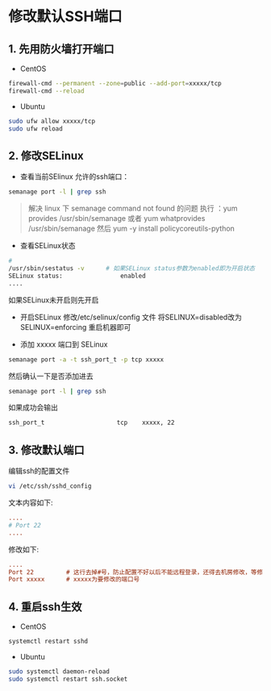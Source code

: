 # 修改默认SSH端口

## 1. 先用防火墙打开端口

* CentOS

```sh
firewall-cmd --permanent --zone=public --add-port=xxxxx/tcp
firewall-cmd --reload
```

* Ubuntu

```sh
sudo ufw allow xxxxx/tcp
sudo ufw reload
```

## 2. 修改SELinux

- 查看当前SElinux 允许的ssh端口：

```sh
semanage port -l | grep ssh
```

> 解决 linux 下 semanage command not found 的问题
执行 ：yum provides /usr/sbin/semanage 或者 yum whatprovides /usr/sbin/semanage
然后 yum -y install policycoreutils-python

- 查看SELinux状态

```sh
#
/usr/sbin/sestatus -v      # 如果SELinux status参数为enabled即为开启状态
SELinux status:                enabled
....
```

如果SELinux未开启则先开启

- 开启SELinux
修改/etc/selinux/config 文件
将SELINUX=disabled改为SELINUX=enforcing
重启机器即可

- 添加 xxxxx 端口到 SELinux

```sh
semanage port -a -t ssh_port_t -p tcp xxxxx
```

然后确认一下是否添加进去

```sh
semanage port -l | grep ssh
```

如果成功会输出

```sh
ssh_port_t                    tcp    xxxxx, 22
```

## 3. 修改默认端口

编辑ssh的配置文件

```sh
vi /etc/ssh/sshd_config
```

文本内容如下:

```ini
....
# Port 22
....
```

修改如下:

```ini
....
Port 22         # 这行去掉#号，防止配置不好以后不能远程登录，还得去机房修改，等修改以后的端口能使用以后在注释掉
Port xxxxx      # xxxxx为要修改的端口号
```

## 4. 重启ssh生效

* CentOS

```sh
systemctl restart sshd
```

* Ubuntu

```sh
sudo systemctl daemon-reload
sudo systemctl restart ssh.socket
```